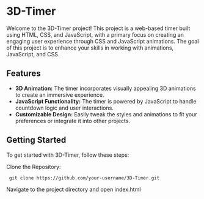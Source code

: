 # 3D-Timer

Welcome to the 3D-Timer project! This project is a web-based timer built using HTML, CSS, and JavaScript, with a primary focus on creating an engaging user experience through CSS and JavaScript animations. The goal of this project is to enhance your skills in working with animations, JavaScript, and CSS.

## Features

- **3D Animation:** The timer incorporates visually appealing 3D animations to create an immersive experience.
- **JavaScript Functionality:** The timer is powered by JavaScript to handle countdown logic and user interactions.
- **Customizable Design:** Easily tweak the styles and animations to fit your preferences or integrate it into other projects.

## Getting Started

To get started with 3D-Timer, follow these steps:

 Clone the Repository:
   ```
    git clone https://github.com/your-username/3D-Timer.git
   ```
Navigate to the project directory and open index.html
   
